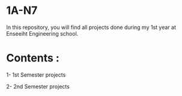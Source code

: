 # 1A-N7 

In this repository, you will find all projects done during my 1st year at Enseeiht Engineering school.

# Contents : 

  1- 1st Semester projects
   
  2- 2nd Semester projects

